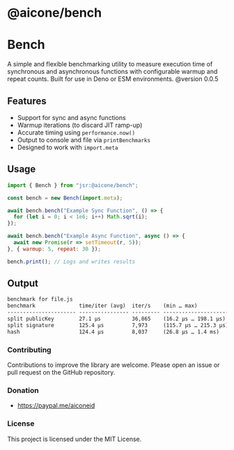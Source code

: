 # @aicone/bench

# Bench
A simple and flexible benchmarking utility to measure execution time of synchronous and asynchronous functions with configurable warmup and repeat counts. Built for use in Deno or ESM environments.
@version 0.0.5


## Features
- Support for sync and async functions
- Warmup iterations (to discard JIT ramp-up)
- Accurate timing using `performance.now()`
- Output to console and file via `printBenchmarks`
- Designed to work with `import.meta`

## Usage
```js
import { Bench } from "jsr:@aicone/bench";

const bench = new Bench(import.meta);

await bench.bench("Example Sync Function", () => {
  for (let i = 0; i < 1e6; i++) Math.sqrt(i);
});

await bench.bench("Example Async Function", async () => {
  await new Promise(r => setTimeout(r, 5));
}, { warmup: 5, repeat: 30 });

bench.print(); // Logs and writes results
```

## Output
```txt 
benchmark for file.js
benchmark              time/iter (avg)  iter/s    (min … max)             p75      p99      p995
---------------------- ---------------- --------- ----------------------- -------- -------- --------
split publicKey        27.1 µs          36,865    (16.2 µs … 198.1 µs)     24.1 µs 132.9 µs 165.5 µs
split signature        125.4 µs         7,973     (115.7 µs … 215.3 µs)   123.1 µs 204.6 µs 210.0 µs
hash                   124.4 µs         8,037     (26.8 µs … 1.4 ms)      127.1 µs 838.2 µs   1.1 ms 
```


### Contributing

Contributions to improve the library are welcome. Please open an issue or pull request on the GitHub repository.

### Donation
- https://paypal.me/aiconeid 

### License

This project is licensed under the MIT License.